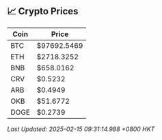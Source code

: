 ## 📈 Crypto Prices

| Coin | Price |
| ---- | ----- |
| BTC | $97692.5469 |
| ETH | $2718.3252 |
| BNB | $658.0162 |
| CRV | $0.5232 |
| ARB | $0.4949 |
| OKB | $51.6772 |
| DOGE | $0.2739 |

_Last Updated: 2025-02-15 09:31:14.988 +0800 HKT_